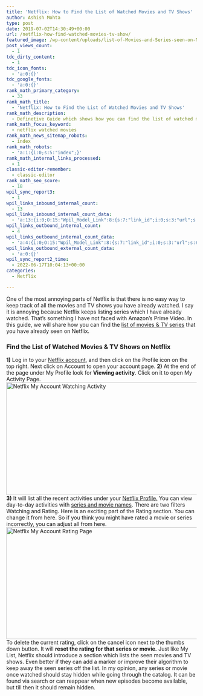 ```yaml
---
title: 'Netflix: How to Find the List of Watched Movies and TV Shows'
author: Ashish Mohta
type: post
date: 2019-07-02T14:30:49+00:00
url: /netflix-how-find-watched-movies-tv-show/
featured_image: /wp-content/uploads/list-of-Movies-and-Series-seen-on-Netflix.jpg
post_views_count:
  - 1
tdc_dirty_content:
  - 1
tdc_icon_fonts:
  - 'a:0:{}'
tdc_google_fonts:
  - 'a:0:{}'
rank_math_primary_category:
  - 33
rank_math_title:
  - 'Netflix: How to Find the List of Watched Movies and TV Shows'
rank_math_description:
  - Definetive Guide which shows how you can find the list of watched movies and TV shows on Netflix in just a few simple steps.
rank_math_focus_keyword:
  - netflix watched movies
rank_math_news_sitemap_robots:
  - index
rank_math_robots:
  - 'a:1:{i:0;s:5:"index";}'
rank_math_internal_links_processed:
  - 1
classic-editor-remember:
  - classic-editor
rank_math_seo_score:
  - 18
wpil_sync_report3:
  - 1
wpil_links_inbound_internal_count:
  - 13
wpil_links_inbound_internal_count_data:
  - 'a:13:{i:0;O:15:"Wpil_Model_Link":8:{s:7:"link_id";i:0;s:3:"url";s:69:"https://www.technetguide.com/netflix-how-find-watched-movies-tv-show/";s:4:"host";s:16:"technetguide.com";s:8:"internal";b:1;s:4:"post";O:15:"Wpil_Model_Post":9:{s:2:"id";i:37;s:5:"title";N;s:4:"type";s:4:"post";s:6:"status";N;s:7:"content";N;s:5:"links";N;s:4:"slug";N;s:6:"clicks";N;s:8:"position";N;}s:6:"anchor";s:30:"you would like to watch later.";s:15:"added_by_plugin";b:0;s:8:"location";s:7:"content";}i:1;O:15:"Wpil_Model_Link":8:{s:7:"link_id";i:0;s:3:"url";s:69:"https://www.technetguide.com/netflix-how-find-watched-movies-tv-show/";s:4:"host";s:16:"technetguide.com";s:8:"internal";b:1;s:4:"post";O:15:"Wpil_Model_Post":9:{s:2:"id";i:28;s:5:"title";N;s:4:"type";s:4:"post";s:6:"status";N;s:7:"content";N;s:5:"links";N;s:4:"slug";N;s:6:"clicks";N;s:8:"position";N;}s:6:"anchor";s:40:"Netflix keeps track of your watch habits";s:15:"added_by_plugin";b:0;s:8:"location";s:7:"content";}i:2;O:15:"Wpil_Model_Link":8:{s:7:"link_id";i:0;s:3:"url";s:69:"https://www.technetguide.com/netflix-how-find-watched-movies-tv-show/";s:4:"host";s:16:"technetguide.com";s:8:"internal";b:1;s:4:"post";O:15:"Wpil_Model_Post":9:{s:2:"id";i:404;s:5:"title";N;s:4:"type";s:4:"post";s:6:"status";N;s:7:"content";N;s:5:"links";N;s:4:"slug";N;s:6:"clicks";N;s:8:"position";N;}s:6:"anchor";s:7:"Netflix";s:15:"added_by_plugin";b:0;s:8:"location";s:7:"content";}i:3;O:15:"Wpil_Model_Link":8:{s:7:"link_id";i:0;s:3:"url";s:69:"https://www.technetguide.com/netflix-how-find-watched-movies-tv-show/";s:4:"host";s:16:"technetguide.com";s:8:"internal";b:1;s:4:"post";O:15:"Wpil_Model_Post":9:{s:2:"id";i:16;s:5:"title";N;s:4:"type";s:4:"post";s:6:"status";N;s:7:"content";N;s:5:"links";N;s:4:"slug";N;s:6:"clicks";N;s:8:"position";N;}s:6:"anchor";s:27:"respective viewing activity";s:15:"added_by_plugin";b:0;s:8:"location";s:7:"content";}i:4;O:15:"Wpil_Model_Link":8:{s:7:"link_id";i:0;s:3:"url";s:69:"https://www.technetguide.com/netflix-how-find-watched-movies-tv-show/";s:4:"host";s:16:"technetguide.com";s:8:"internal";b:1;s:4:"post";O:15:"Wpil_Model_Post":9:{s:2:"id";i:1178;s:5:"title";N;s:4:"type";s:4:"post";s:6:"status";N;s:7:"content";N;s:5:"links";N;s:4:"slug";N;s:6:"clicks";N;s:8:"position";N;}s:6:"anchor";s:25:"playing the next episode.";s:15:"added_by_plugin";b:0;s:8:"location";s:7:"content";}i:5;O:15:"Wpil_Model_Link":8:{s:7:"link_id";i:0;s:3:"url";s:69:"https://www.technetguide.com/netflix-how-find-watched-movies-tv-show/";s:4:"host";s:16:"technetguide.com";s:8:"internal";b:1;s:4:"post";O:15:"Wpil_Model_Post":9:{s:2:"id";i:12335;s:5:"title";N;s:4:"type";s:4:"post";s:6:"status";N;s:7:"content";N;s:5:"links";N;s:4:"slug";N;s:6:"clicks";N;s:8:"position";N;}s:6:"anchor";s:15:"watching movies";s:15:"added_by_plugin";b:0;s:8:"location";s:7:"content";}i:6;O:15:"Wpil_Model_Link":8:{s:7:"link_id";i:0;s:3:"url";s:69:"https://www.technetguide.com/netflix-how-find-watched-movies-tv-show/";s:4:"host";s:16:"technetguide.com";s:8:"internal";b:1;s:4:"post";O:15:"Wpil_Model_Post":9:{s:2:"id";i:12344;s:5:"title";N;s:4:"type";s:4:"post";s:6:"status";N;s:7:"content";N;s:5:"links";N;s:4:"slug";N;s:6:"clicks";N;s:8:"position";N;}s:6:"anchor";s:15:"watching movies";s:15:"added_by_plugin";b:0;s:8:"location";s:7:"content";}i:7;O:15:"Wpil_Model_Link":8:{s:7:"link_id";i:0;s:3:"url";s:69:"https://www.technetguide.com/netflix-how-find-watched-movies-tv-show/";s:4:"host";s:16:"technetguide.com";s:8:"internal";b:1;s:4:"post";O:15:"Wpil_Model_Post":9:{s:2:"id";i:13040;s:5:"title";N;s:4:"type";s:4:"post";s:6:"status";N;s:7:"content";N;s:5:"links";N;s:4:"slug";N;s:6:"clicks";N;s:8:"position";N;}s:6:"anchor";s:26:"watching movies and videos";s:15:"added_by_plugin";b:0;s:8:"location";s:7:"content";}i:8;O:15:"Wpil_Model_Link":8:{s:7:"link_id";i:0;s:3:"url";s:69:"https://www.technetguide.com/netflix-how-find-watched-movies-tv-show/";s:4:"host";s:16:"technetguide.com";s:8:"internal";b:1;s:4:"post";O:15:"Wpil_Model_Post":9:{s:2:"id";i:13214;s:5:"title";N;s:4:"type";s:4:"post";s:6:"status";N;s:7:"content";N;s:5:"links";N;s:4:"slug";N;s:6:"clicks";N;s:8:"position";N;}s:6:"anchor";s:15:"watching movies";s:15:"added_by_plugin";b:0;s:8:"location";s:7:"content";}i:9;O:15:"Wpil_Model_Link":8:{s:7:"link_id";i:0;s:3:"url";s:69:"https://www.technetguide.com/netflix-how-find-watched-movies-tv-show/";s:4:"host";s:16:"technetguide.com";s:8:"internal";b:1;s:4:"post";O:15:"Wpil_Model_Post":9:{s:2:"id";i:13520;s:5:"title";N;s:4:"type";s:4:"post";s:6:"status";N;s:7:"content";N;s:5:"links";N;s:4:"slug";N;s:6:"clicks";N;s:8:"position";N;}s:6:"anchor";s:26:"watching series on Netflix";s:15:"added_by_plugin";b:0;s:8:"location";s:7:"content";}i:10;O:15:"Wpil_Model_Link":8:{s:7:"link_id";i:0;s:3:"url";s:69:"https://www.technetguide.com/netflix-how-find-watched-movies-tv-show/";s:4:"host";s:16:"technetguide.com";s:8:"internal";b:1;s:4:"post";O:15:"Wpil_Model_Post":9:{s:2:"id";i:13457;s:5:"title";N;s:4:"type";s:4:"post";s:6:"status";N;s:7:"content";N;s:5:"links";N;s:4:"slug";N;s:6:"clicks";N;s:8:"position";N;}s:6:"anchor";s:15:"watching movies";s:15:"added_by_plugin";b:0;s:8:"location";s:7:"content";}i:11;O:15:"Wpil_Model_Link":8:{s:7:"link_id";i:0;s:3:"url";s:69:"https://www.technetguide.com/netflix-how-find-watched-movies-tv-show/";s:4:"host";s:16:"technetguide.com";s:8:"internal";b:1;s:4:"post";O:15:"Wpil_Model_Post":9:{s:2:"id";i:14799;s:5:"title";N;s:4:"type";s:4:"post";s:6:"status";N;s:7:"content";N;s:5:"links";N;s:4:"slug";N;s:6:"clicks";N;s:8:"position";N;}s:6:"anchor";s:15:"watching movies";s:15:"added_by_plugin";b:0;s:8:"location";s:7:"content";}i:12;O:15:"Wpil_Model_Link":8:{s:7:"link_id";i:0;s:3:"url";s:69:"https://www.technetguide.com/netflix-how-find-watched-movies-tv-show/";s:4:"host";s:16:"technetguide.com";s:8:"internal";b:1;s:4:"post";O:15:"Wpil_Model_Post":9:{s:2:"id";i:15003;s:5:"title";N;s:4:"type";s:4:"post";s:6:"status";N;s:7:"content";N;s:5:"links";N;s:4:"slug";N;s:6:"clicks";N;s:8:"position";N;}s:6:"anchor";s:12:"watch movies";s:15:"added_by_plugin";b:0;s:8:"location";s:7:"content";}}'
wpil_links_outbound_internal_count:
  - 4
wpil_links_outbound_internal_count_data:
  - 'a:4:{i:0;O:15:"Wpil_Model_Link":8:{s:7:"link_id";i:0;s:3:"url";s:63:"https://www.technetguide.com/netflix-find-new-upcoming-release/";s:4:"host";s:16:"technetguide.com";s:8:"internal";b:1;s:4:"post";O:15:"Wpil_Model_Post":9:{s:2:"id";i:37;s:5:"title";N;s:4:"type";s:4:"post";s:6:"status";N;s:7:"content";N;s:5:"links";N;s:4:"slug";N;s:6:"clicks";N;s:8:"position";N;}s:6:"anchor";s:30:"list of movies &amp; TV series";s:15:"added_by_plugin";b:0;s:8:"location";s:7:"content";}i:1;O:15:"Wpil_Model_Link":8:{s:7:"link_id";i:0;s:3:"url";s:54:"https://www.technetguide.com/get-free-netflix-account/";s:4:"host";s:16:"technetguide.com";s:8:"internal";b:1;s:4:"post";O:15:"Wpil_Model_Post":9:{s:2:"id";i:24;s:5:"title";N;s:4:"type";s:4:"post";s:6:"status";N;s:7:"content";N;s:5:"links";N;s:4:"slug";N;s:6:"clicks";N;s:8:"position";N;}s:6:"anchor";s:15:"Netflix account";s:15:"added_by_plugin";b:0;s:8:"location";s:7:"content";}i:2;O:15:"Wpil_Model_Link":8:{s:7:"link_id";i:0;s:3:"url";s:87:"https://www.technetguide.com/how-to-share-netflix-with-multiple-friends-using-profiles/";s:4:"host";s:16:"technetguide.com";s:8:"internal";b:1;s:4:"post";O:15:"Wpil_Model_Post":9:{s:2:"id";i:16;s:5:"title";N;s:4:"type";s:4:"post";s:6:"status";N;s:7:"content";N;s:5:"links";N;s:4:"slug";N;s:6:"clicks";N;s:8:"position";N;}s:6:"anchor";s:16:"Netflix Profile.";s:15:"added_by_plugin";b:0;s:8:"location";s:7:"content";}i:3;O:15:"Wpil_Model_Link":8:{s:7:"link_id";i:0;s:3:"url";s:79:"https://www.technetguide.com/prime-video-download-movies-shows-offline-viewing/";s:4:"host";s:16:"technetguide.com";s:8:"internal";b:1;s:4:"post";O:15:"Wpil_Model_Post":9:{s:2:"id";i:399;s:5:"title";N;s:4:"type";s:4:"post";s:6:"status";N;s:7:"content";N;s:5:"links";N;s:4:"slug";N;s:6:"clicks";N;s:8:"position";N;}s:6:"anchor";s:22:"series and movie names";s:15:"added_by_plugin";b:0;s:8:"location";s:7:"content";}}'
wpil_links_outbound_external_count_data:
  - 'a:0:{}'
wpil_sync_report2_time:
  - 2022-06-17T10:04:13+00:00
categories:
  - Netflix

---
```

One of the most annoying parts of Netflix is that there is no easy way to keep track of all the movies and TV shows you have already watched. I say it is annoying because Netflix keeps listing series which I have already watched. That&#8217;s something I have not faced with Amazon&#8217;s Prime Video. In this guide, we will share how you can find the [list of movies & TV series][1] that you have already seen on Netflix. 

### Find the List of Watched Movies & TV Shows on Netflix

**1)** Log in to your [Netflix account][2], and then click on the Profile icon on the top right. Next click on Account to open your account page. **2)** At the end of the page under My Profile look for **Viewing activity**. Click on it to open My Activity Page.<img decoding="async" loading="lazy" class="aligncenter wp-image-199 size-full" title="How to find Netflix watched movies and Series" src="https://www.technetguide.com/wp-content/uploads/Netflix-My-Account-Watching-Activity.png" alt="Netflix My Account Watching Activity" width="600" height="298" srcset="https://www.technetguide.com/wp-content/uploads/Netflix-My-Account-Watching-Activity.png 600w, https://www.technetguide.com/wp-content/uploads/Netflix-My-Account-Watching-Activity-300x149.png 300w, https://www.technetguide.com/wp-content/uploads/Netflix-My-Account-Watching-Activity-324x160.png 324w" sizes="(max-width: 600px) 100vw, 600px" /> **3)** It will list all the recent activities under your [Netflix Profile.][3] You can view day-to-day activities with [series and movie names][4]. There are two filters Watching and Rating. Here is an exciting part of the Rating section. You can change it from here. So if you think you might have rated a movie or series incorrectly, you can adjust all from here.<img decoding="async" loading="lazy" class="aligncenter wp-image-198 size-full" title="How to find Netflix watched movies and Series" src="https://www.technetguide.com/wp-content/uploads/Netflix-My-Account-Rating-Page.png" alt="Netflix My Account Rating Page" width="600" height="296" srcset="https://www.technetguide.com/wp-content/uploads/Netflix-My-Account-Rating-Page.png 600w, https://www.technetguide.com/wp-content/uploads/Netflix-My-Account-Rating-Page-300x148.png 300w, https://www.technetguide.com/wp-content/uploads/Netflix-My-Account-Rating-Page-324x160.png 324w" sizes="(max-width: 600px) 100vw, 600px" /> To delete the current rating, click on the cancel icon next to the thumbs down button. It will **reset the rating for that series or movie.** Just like My List, Netflix should introduce a section which lists the seen movies and TV shows. Even better if they can add a marker or improve their algorithm to keep away the seen series off the list. In my opinion, any series or movie once watched should stay hidden while going through the catalog. It can be found via search or can reappear when new episodes become available, but till then it should remain hidden.

 [1]: https://www.technetguide.com/netflix-find-new-upcoming-release/
 [2]: https://www.technetguide.com/get-free-netflix-account/
 [3]: https://www.technetguide.com/how-to-share-netflix-with-multiple-friends-using-profiles/
 [4]: https://www.technetguide.com/prime-video-download-movies-shows-offline-viewing/